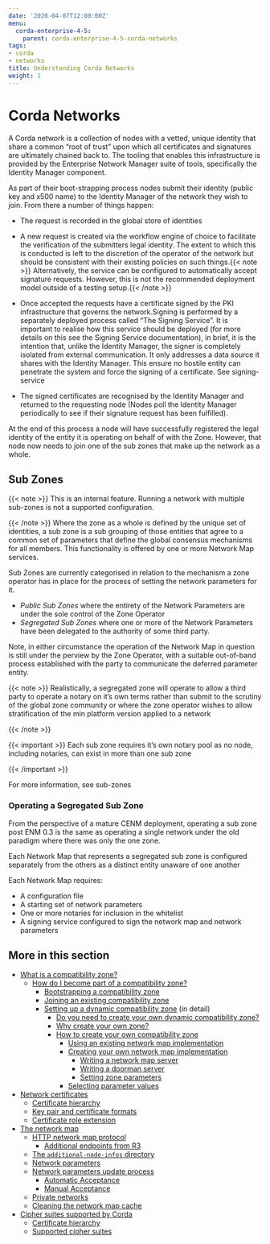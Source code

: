 ```yaml
---
date: '2020-04-07T12:00:00Z'
menu:
  corda-enterprise-4-5:
    parent: corda-enterprise-4-5-corda-networks
tags:
- corda
- networks
title: Understanding Corda Networks
weight: 1
---
```


# Corda Networks

A Corda network is a collection of nodes with a vetted, unique identity that share a common “root of trust”
upon which all certificates and signatures are ultimately chained back to. The tooling that enables this infrastructure
is provided by the Enterprise Network Manager suite of tools, specifically the Identity Manager component.

As part of their boot-strapping process nodes submit their identity (public key and x500 name) to the Identity Manager
of the network they wish to join. From there a number of things happen:


* The request is recorded in the global store of identities
* A new request is created via the workflow engine of choice to facilitate the verification of the submitters legal
identity. The extent to which this is conducted is left to the discretion of the operator of the network but
should be consistent with their existing policies on such things.{{< note >}}
Alternatively, the service can be configured to automatically accept signature requests. However, this is
not the recommended deployment model outside of a testing setup.{{< /note >}}

* Once accepted the requests have a certificate signed by the PKI infrastructure that governs the network.Signing is performed by a separately deployed process called “The Signing Service”. It is important to realise how
this service should be deployed (for more details on this see the Signing Service documentation), in brief, it is the
intention that, unlike the Identity Manager, the signer is completely isolated from external communication. It only
addresses a data source it shares with the Identity Manager. This ensure no hostile entity can penetrate the system
and force the signing of a certificate. See signing-service
* The signed certificates are recognised by the Identity Manager and returned to the requesting node (Nodes poll the
Identity Manager periodically to see if their signature request has been fulfilled).

At the end of this process a node will have successfully registered the legal identity of the entity it is operating
on behalf of with the Zone. However, that node now needs to join one of the sub zones that make up the network as a
whole.


## Sub Zones

{{< note >}}
This is an internal feature. Running a network with multiple sub-zones is not a supported configuration.

{{< /note >}}
Where the zone as a whole is defined by the unique set of identities, a sub zone is a sub grouping of those entities
that agree to a common set of parameters that define the global consensus mechanisms for all members. This functionality
is offered by one or more Network Map services.

Sub Zones are currently categorised in relation to the mechanism a zone operator has in place for the process of
setting the network parameters for it.


* *Public Sub Zones* where the entirety of the Network Parameters are under the sole control of the Zone Operator
* *Segregated Sub Zones* where one or more of the Network Parameters have been delegated to the authority of some
third party.

Note, in either circumstance the operation of the Network Map in question is still under the perview by the Zone
Operator, with a suitable out-of-band process established with the party to communicate the deferred parameter
entity.

{{< note >}}
Realistically, a segregated zone will operate to allow a third party to operate a notary on it’s own
terms rather than submit to the scrutiny of the global zone community or where the zone operator wishes to allow
stratification of the min platform version applied to a network

{{< /note >}}

{{< important >}}
Each sub zone requires it’s own notary pool as no node, including notaries, can exist in more than
one sub zone


{{< /important >}}

For more information, see sub-zones


### Operating a Segregated Sub Zone

From the perspective of a mature CENM deployment, operating a sub zone post ENM 0.3 is the same as operating a single
network under the old paradigm where there was only the one zone.

Each Network Map that represents a segregated sub zone is configured separately from the others as a distinct entity
unaware of one another

Each Network Map requires:

* A configuration file
* A starting set of network parameters
* One or more notaries for inclusion in the whitelist
* A signing service configured to sign the network map and network parameters


## More in this section

* [What is a compatibility zone?](compatibility-zones.md)
    * [How do I become part of a compatibility zone?](compatibility-zones.html#how-do-i-become-part-of-a-compatibility-zone)
        * [Bootstrapping a compatibility zone](compatibility-zones.html#bootstrapping-a-compatibility-zone)
        * [Joining an existing compatibility zone](compatibility-zones.html#joining-an-existing-compatibility-zone)
        * [Setting up a dynamic compatibility zone](setting-up-a-dynamic-compatibility-zone.md) (in detail)
            * [Do you need to create your own dynamic compatibility zone?](setting-up-a-dynamic-compatibility-zone.html#do-you-need-to-create-your-own-dynamic-compatibility-zone)
            * [Why create your own zone?](setting-up-a-dynamic-compatibility-zone.html#why-create-your-own-zone)
            * [How to create your own compatibility zone](setting-up-a-dynamic-compatibility-zone.html#how-to-create-your-own-compatibility-zone)
                * [Using an existing network map implementation](setting-up-a-dynamic-compatibility-zone.html#using-an-existing-network-map-implementation)
                * [Creating your own network map implementation](setting-up-a-dynamic-compatibility-zone.html#creating-your-own-network-map-implementation)
                    * [Writing a network map server](setting-up-a-dynamic-compatibility-zone.html#writing-a-network-map-server)
                    * [Writing a doorman server](setting-up-a-dynamic-compatibility-zone.html#writing-a-doorman-server)
                    * [Setting zone parameters](setting-up-a-dynamic-compatibility-zone.html#setting-zone-parameters)
                * [Selecting parameter values](setting-up-a-dynamic-compatibility-zone.html#selecting-parameter-values)
* [Network certificates](permissioning.md)
    * [Certificate hierarchy](permissioning.html#certificate-hierarchy)
    * [Key pair and certificate formats](permissioning.html#key-pair-and-certificate-formats)
    * [Certificate role extension](permissioning.html#certificate-role-extension)
* [The network map](network-map.md)
    * [HTTP network map protocol](network-map.html#http-network-map-protocol)
        * [Additional endpoints from R3](network-map.html#additional-endpoints-from-r3)
    * [The `additional-node-infos` directory](network-map.html#the-additional-node-infos-directory)
    * [Network parameters](network-map.html#network-parameters)
    * [Network parameters update process](network-map.html#network-parameters-update-process)
        * [Automatic Acceptance](network-map.html#automatic-acceptance)
        * [Manual Acceptance](network-map.html#manual-acceptance)
    * [Private networks](network-map.html#private-networks)
    * [Cleaning the network map cache](network-map.html#cleaning-the-network-map-cache)
* [Cipher suites supported by Corda](cipher-suites.md)
    * [Certificate hierarchy](cipher-suites.html#certificate-hierarchy)
    * [Supported cipher suites](cipher-suites.html#supported-cipher-suites)
